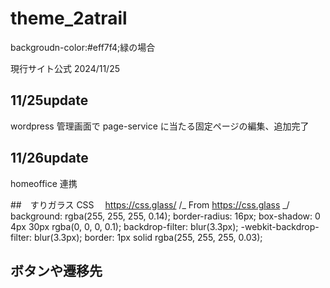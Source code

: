 # theme_2atrail

backgroudn-color:#eff7f4;緑の場合

現行サイト公式 2024/11/25

## 11/25update

wordpress 管理画面で page-service に当たる固定ページの編集、追加完了

## 11/26update

homeoffice 連携

##　すりガラス CSS 　https://css.glass/
/_ From https://css.glass _/
background: rgba(255, 255, 255, 0.14);
border-radius: 16px;
box-shadow: 0 4px 30px rgba(0, 0, 0, 0.1);
backdrop-filter: blur(3.3px);
-webkit-backdrop-filter: blur(3.3px);
border: 1px solid rgba(255, 255, 255, 0.03);

## ボタンや遷移先

<!-- <button type="button" class="button button-ghost" onclick="javascript:location.href = '<?php echo esc_url(home_url('work')); ?>';">
        <?php echo $contribution_title; ?>一覧を見る
      </button> -->
